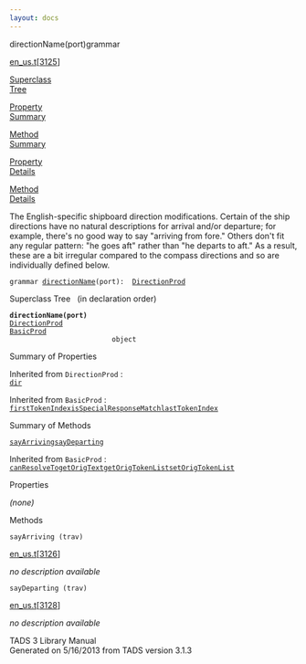 ```yaml
---
layout: docs
---
```

<span class="title">directionName(port)</span><span class="type">grammar</span>

[en_us.t](../file/en_us.t.html)\[[3125](../source/en_us.t.html#3125)\]

[Superclass  
Tree](#_SuperClassTree_)

[Property  
Summary](#_PropSummary_)

[Method  
Summary](#_MethodSummary_)

[Property  
Details](#_Properties_)

[Method  
Details](#_Methods_)



The English-specific shipboard direction modifications. Certain of the
ship directions have no natural descriptions for arrival and/or
departure; for example, there's no good way to say "arriving from fore."
Others don't fit any regular pattern: "he goes aft" rather than "he
departs to aft." As a result, these are a bit irregular compared to the
compass directions and so are individually defined below.

`grammar `<span class="gramalt">[`directionName`](../object/directionName.html)`(port)`</span>` :   `[`DirectionProd`](../object/DirectionProd.html)



<span id="_SuperClassTree_"></span>



<span class="hdln">Superclass Tree</span>   (in declaration order)



**`directionName(port)`**  
[`DirectionProd`](../object/DirectionProd.html)  
[`BasicProd`](../object/BasicProd.html)  
`                         object`  
<span id="_PropSummary_"></span>



<span class="hdln">Summary of Properties</span>  





Inherited from `DirectionProd` :  
[`dir`](../object/DirectionProd.html#dir)

Inherited from `BasicProd` :  
[`firstTokenIndex`](../object/BasicProd.html#firstTokenIndex)[`isSpecialResponseMatch`](../object/BasicProd.html#isSpecialResponseMatch)[`lastTokenIndex`](../object/BasicProd.html#lastTokenIndex)

<span id="_MethodSummary_"></span>



<span class="hdln">Summary of Methods</span>  



[`sayArriving`](#sayArriving)[`sayDeparting`](#sayDeparting)



Inherited from `BasicProd` :  
[`canResolveTo`](../object/BasicProd.html#canResolveTo)[`getOrigText`](../object/BasicProd.html#getOrigText)[`getOrigTokenList`](../object/BasicProd.html#getOrigTokenList)[`setOrigTokenList`](../object/BasicProd.html#setOrigTokenList)

<span id="_Properties_"></span>



<span class="hdln">Properties</span>  



*(none)* <span id="_Methods_"></span>



<span class="hdln">Methods</span>  



<span id="sayArriving"></span>

`sayArriving (trav)`

[en_us.t](../file/en_us.t.html)\[[3126](../source/en_us.t.html#3126)\]



*no description available*



<span id="sayDeparting"></span>

`sayDeparting (trav)`

[en_us.t](../file/en_us.t.html)\[[3128](../source/en_us.t.html#3128)\]



*no description available*





TADS 3 Library Manual  
Generated on 5/16/2013 from TADS version 3.1.3


